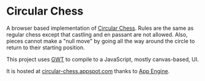 Circular Chess
==============

A browser based implementation of [Circular Chess](http://en.wikipedia.org/wiki/Circular_chess). Rules are the same as regular chess except that castling and en passant are not allowed. Also, pieces cannot make a "null move" by going all the way around the circle to return to their starting position.

This project uses [GWT](http://www.gwtproject.org/) to compile to a JavaScript, mostly canvas-based, UI.

It is hosted at [circular-chess.appspot.com](circular-chess.appspot.com) thanks to [App Engine](https://cloud.google.com/appengine/docs).